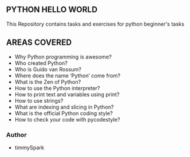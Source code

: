 ## PYTHON HELLO WORLD

 This Repository contains tasks and exercises for python beginner's tasks

## AREAS COVERED

- Why Python programming is awesome?
- Who created Python?
- Who is Guido van Rossum?
- Where does the name ‘Python’ come from?
- What is the Zen of Python?
- How to use the Python interpreter?
- How to print text and variables using print?
- How to use strings?
- What are indexing and slicing in Python?
- What is the official Python coding style?
- How to check your code with pycodestyle?

### Author
- timmySpark

